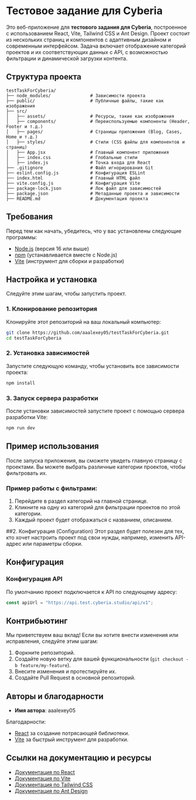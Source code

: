 # Тестовое задание для Cyberia

Это веб-приложение для **тестового задания для Cyberia**, построенное с использованием React, Vite, Tailwind CSS и Ant Design. Проект состоит из нескольких страниц и компонентов с адаптивным дизайном и современным интерфейсом. Задача включает отображение категорий проектов и их соответствующих данных с API, с возможностью фильтрации и динамической загрузки контента.

## Структура проекта

```plaintext
testTaskForCyberia/
├── node_modules/               # Зависимости проекта
├── public/                     # Публичные файлы, такие как изображения
├── src/
│   ├── assets/                 # Ресурсы, такие как изображения
│   ├── components/             # Переиспользуемые компоненты (Header, Footer и т.д.)
│   ├── pages/                  # Страницы приложения (Blog, Cases, Home и т.д.)
│   ├── styles/                 # Стили (CSS файлы для компонентов и страниц)
│   ├── App.jsx                 # Главный компонент приложения
│   ├── index.css               # Глобальные стили
│   ├── index.js                # Точка входа для React
├── .gitignore                  # Файл игнорирования Git
├── eslint.config.js            # Конфигурация ESLint
├── index.html                  # Главный HTML файл
├── vite.config.js              # Конфигурация Vite
├── package-lock.json           # Лок файл для зависимостей
├── package.json                # Метаданные проекта и зависимости
├── README.md                   # Документация проекта
```

## Требования

Перед тем как начать, убедитесь, что у вас установлены следующие программы:

- [Node.js](https://nodejs.org/) (версия 16 или выше)
- [npm](https://www.npmjs.com/) (устанавливается вместе с Node.js)
- [Vite](https://vitejs.dev/) (инструмент для сборки и разработки)

## Настройка и установка

Следуйте этим шагам, чтобы запустить проект.

### 1. Клонирование репозитория

Клонируйте этот репозиторий на ваш локальный компьютер:

```bash
git clone https://github.com/aaalexey05/testTaskForCyberia.git
cd testTaskForCyberia
```

### 2. Установка зависимостей
Запустите следующую команду, чтобы установить все зависимости проекта:
```bash
npm install
```

### 3. Запуск сервера разработки
После установки зависимостей запустите проект с помощью сервера разработки Vite:
```bash
npm run dev
```

## Пример использования

После запуска приложения, вы сможете увидеть главную страницу с проектами. Вы можете выбрать различные категории проектов, чтобы фильтровать их.

### Пример работы с фильтрами:

1. Перейдите в раздел категорий на главной странице.
2. Кликните на одну из категорий для фильтрации проектов по этой категории.
3. Каждый проект будет отображаться с названием, описанием.

##2. Конфигурация (Configuration)
Этот раздел будет полезен для тех, кто хочет настроить проект под свои нужды, например, изменить API-адрес или параметры сборки.
## Конфигурация

### Конфигурация API

По умолчанию проект подключается к API по следующему адресу:

```javascript
const apiUrl = "https://api.test.cyberia.studio/api/v1";
```

## Контрибьютинг

Мы приветствуем ваш вклад! Если вы хотите внести изменения или исправления, следуйте этим шагам:

1. Форкните репозиторий.
2. Создайте новую ветку для вашей функциональности (`git checkout -b feature/my-feature`).
3. Внесите изменения и протестируйте их.
4. Создайте Pull Request в основной репозиторий.


## Авторы и благодарности

- **Имя автора**: aaalexey05

Благодарности:

- [React](https://reactjs.org/) за создание потрясающей библиотеки.
- [Vite](https://vitejs.dev/) за быстрый инструмент для разработки.


## Ссылки на документацию и ресурсы

- [Документация по React](https://reactjs.org/docs/getting-started.html)
- [Документация по Vite](https://vitejs.dev/guide/)
- [Документация по Tailwind CSS](https://tailwindcss.com/docs)
- [Документация по Ant Design](https://ant.design/docs/react/introduce)



